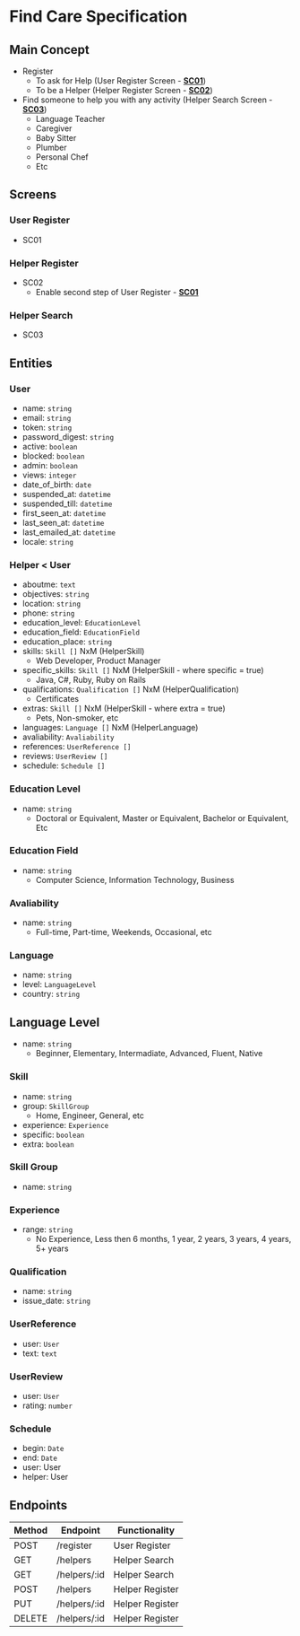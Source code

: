 # Find Care Specification

## Main Concept

- Register
  - To ask for Help (User Register Screen - [**SC01**](#user-register))
  - To be a Helper (Helper Register Screen - [**SC02**](#helper-register))
- Find someone to help you with any activity (Helper Search Screen - [**SC03**](#helper-search))
  - Language Teacher
  - Caregiver
  - Baby Sitter
  - Plumber
  - Personal Chef
  - Etc

## Screens

### User Register

- SC01

### Helper Register

- SC02
  - Enable second step of User Register - [**SC01**](#user-register)

### Helper Search

- SC03

## Entities

### User

- name: ```string```
- email: ```string```
- token: ```string```
- password_digest: ```string```
- active: ```boolean```
- blocked: ```boolean```
- admin: ```boolean```
- views: ```integer```
- date_of_birth: ```date```
- suspended_at: ```datetime```
- suspended_till: ```datetime```
- first_seen_at: ```datetime```
- last_seen_at: ```datetime```
- last_emailed_at: ```datetime```
- locale: ```string```

### Helper < User

- aboutme: ```text```
- objectives: ```string```
- location: ```string```
- phone: ```string```
- education_level: ```EducationLevel```
- education_field: ```EducationField```
- education_place: ```string```
- skills: ```Skill []``` NxM (HelperSkill)
  - Web Developer, Product Manager
- specific_skills: ```Skill []``` NxM (HelperSkill - where specific = true)
  - Java, C#, Ruby, Ruby on Rails
- qualifications: ```Qualification []``` NxM (HelperQualification)
  - Certificates
- extras: ```Skill []``` NxM (HelperSkill - where extra = true)
  - Pets, Non-smoker, etc
- languages: ```Language []``` NxM (HelperLanguage)
- avaliability: ```Avaliability```
- references: ```UserReference []```
- reviews: ```UserReview []```
- schedule: ```Schedule []```

### Education Level

- name: ```string```
  - Doctoral or Equivalent, Master or Equivalent, Bachelor or Equivalent, Etc

### Education Field

- name: ```string```
  - Computer Science, Information Technology, Business

### Avaliability

- name: ```string```
  - Full-time, Part-time, Weekends, Occasional, etc

### Language

- name: ```string```
- level: ```LanguageLevel```
- country: ```string```

## Language Level

- name: ```string```
  - Beginner, Elementary, Intermadiate, Advanced, Fluent, Native

### Skill

- name: ```string```
- group: ```SkillGroup```
  - Home, Engineer, General, etc
- experience: ```Experience```
- specific: ```boolean```
- extra: ```boolean```

### Skill Group

- name: ```string```

### Experience

- range: ```string```
  - No Experience, Less then 6 months, 1 year, 2 years, 3 years, 4 years, 5+ years

### Qualification

- name: ```string```
- issue_date: ```string```

### UserReference

- user: ```User```
- text: ```text```

### UserReview

- user: ```User```
- rating: ```number```

### Schedule

- begin: ```Date```
- end: ```Date```
- user: User
- helper: User

## Endpoints

| Method   | Endpoint         | Functionality     |
| -------- | ---------------- | ----------------- |
| POST     | /register        | User Register     |
| GET      | /helpers         | Helper Search     |
| GET      | /helpers/:id     | Helper Search     |
| POST     | /helpers         | Helper Register   |
| PUT      | /helpers/:id     | Helper Register   |
| DELETE   | /helpers/:id     | Helper Register   |